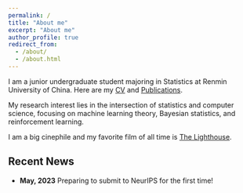 ```yaml
---
permalink: /
title: "About me"
excerpt: "About me"
author_profile: true
redirect_from: 
  - /about/
  - /about.html
---
```


I am a junior undergraduate student majoring in Statistics at Renmin University of China. Here are my [CV](https://keanson.github.io/files/CV.pdf) and [Publications](https://scholar.google.com/citations?hl=en&user=lqS0vk4AAAAJ).

My research interest lies in the intersection of statistics and computer science, focusing on machine learning theory, Bayesian statistics, and reinforcement learning.

I am a big cinephile and my favorite film of all time is [The Lighthouse](https://www.imdb.com/title/tt7984734/).

## Recent News

* **May, 2023** Preparing to submit to NeurIPS for the first time!
